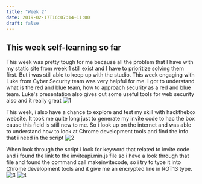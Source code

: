 ```yaml
---
title: "Week 2"
date: 2019-02-17T16:07:14+11:00
draft: false
---
```


## This week self-learning so far

This week was pretty tough for me because all the problem that I have with my static site from week 1 still exist and I have to prioritize solving them first. But i was still able to keep up with the studio. This week engaging with Luke from Cyber Security team was very helpful for me. I got to understand what is the red and blue team, how to approach security as a red and blue team. Luke's presentation also gives out some useful tools for web security also and it really great
![1](/img/WIN_20190211_13_59_50_pro.jpg)


This week, i also have a chance to explore and test my skill with hackthebox website. It took me quite long just to generate my invite code to hac the box cause this field is still new to me. So i look up on the internet and was able to understand how to look at Chrome development tools and find the info that i need in the script
![2](/img/2019-02-18(1).jpg)


When look through the script i look for keyword that related to invite code and i found the link to the inviteapi.min.js file so i have a look through that file and found the command call makeinvitecode, so i try to tyoe it into Chrome development tools and it give me an encrypted line in ROT13 type.
![3](/img/2019-02-18(7).jpg)
![4](/img/2019-02-18(8).jpg)


